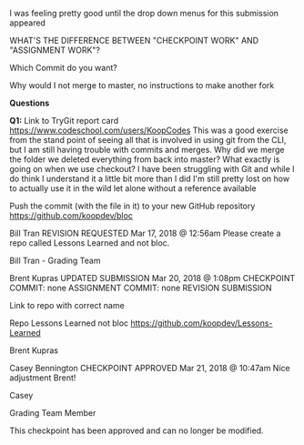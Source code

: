 I was feeling pretty good until the drop down menus for this submission appeared

WHAT'S THE DIFFERENCE BETWEEN "CHECKPOINT WORK" AND "ASSIGNMENT WORK"?

Which Commit do you want?

Why would I not merge to master, no instructions to make another fork

**Questions**

**Q1:**
Link to TryGit report card
https://www.codeschool.com/users/KoopCodes
This was a good exercise from the stand point of seeing all that is involved in using git from the CLI, but I am still having trouble with commits and merges. Why did we merge the folder we deleted everything from back into master? What exactly is going on when we use checkout? I have been struggling with Git and while I do think I understand it a little bit more than I did I'm still pretty lost on how to actually use it in the wild let alone without a reference available

Push the commit (with the file in it) to your new GitHub repository
https://github.com/koopdev/bloc


Bill Tran
 REVISION REQUESTED
Mar 17, 2018 @ 12:56am
Please create a repo called Lessons Learned and not bloc.

Bill Tran - Grading Team

Brent Kupras
 UPDATED SUBMISSION
Mar 20, 2018 @ 1:08pm
CHECKPOINT COMMIT:
none
ASSIGNMENT COMMIT:
none
REVISION SUBMISSION

Link to repo with correct name

Repo Lessons Learned not bloc
https://github.com/koopdev/Lessons-Learned

Brent Kupras

Casey Bennington
 CHECKPOINT APPROVED
Mar 21, 2018 @ 10:47am
Nice adjustment Brent!

Casey

Grading Team Member

This checkpoint has been approved and can no longer be modified.
